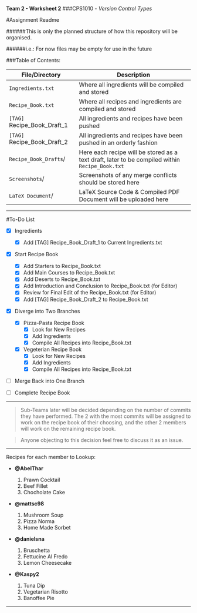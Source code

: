 **Team 2 - Worksheet 2**
###CPS1010 - *Version Control Types*

#Assignment Readme

######This is only the planned structure of how this repository will be organised. 

######i.e.: For now files may be empty for use in the future

###Table of Contents:

File/Directory | Description
------------ | -------------
`Ingredients.txt` | Where all ingredients will be compiled and stored
`Recipe_Book.txt` | Where all recipes and ingredients are compiled and stored
`[TAG]` Recipe_Book_Draft_1 | All ingredients and recipes have been pushed
`[TAG]` Recipe_Book_Draft_2 | All ingredients and recipes have been pushed in an orderly fashion
`Recipe_Book_Drafts`/ | Here each recipe will be stored as a text draft, later to be compiled within `Recipe_Book.txt`
`Screenshots`/ | Screenshots of any merge conflicts should be stored here
`LaTeX Document`/ | LaTeX Source Code & Compiled PDF Document will be uploaded here
---

#To-Do List
- [x] Ingredients
	- [x] Add [TAG] Recipe_Book_Draft_1 to Current Ingredients.txt
- [x] Start Recipe Book
	- [x]  Add Starters to Recipe_Book.txt
	- [x] Add Main Courses to Recipe_Book.txt
	- [x] Add Deserts to Recipe_Book.txt
	- [x] Add Introduction and Conclusion to Recipe_Book.txt (for Editor)
	- [x] Review for Final Edit of the Recipe_Book.txt (for Editor)
	- [x] Add [TAG] Recipe_Book_Draft_2 to Recipe_Book.txt
- [x] Diverge into Two Branches
	- [x] Pizza-Pasta Recipe Book
		- [x] Look for New Recipes
		- [x] Add Ingredients 
		- [x] Compile All Recipes into Recipe_Book.txt
	- [x] Vegeterian Recipe Book
		- [x] Look for New Recipes
		- [x] Add Ingredients
		- [x] Compile All Recipes into Recipe_Book.txt
- [ ] Merge Back into One Branch

- [ ] Complete Recipe Book

---

> Sub-Teams later will be decided depending on the number of commits they have performed. The 2 with the most commits will be assigned to work on the recipe book of their choosing, and the other 2 members will work on the remaining recipe book.

> Anyone objecting to this decision feel free to discuss it as an issue.
	
---

Recipes for each member to Lookup:

* **@AbelThar**
	1.	Prawn Cocktail
	2.	Beef Fillet
	3.	Chocholate Cake

* **@mattsc98**
	1.	Mushroom Soup
	2.	Pizza Norma
	3.	Home Made Sorbet

* **@danielsna**
	1.	Bruschetta
	2.	Fettucine Al Fredo
	3.	Lemon Cheesecake

* **@Kaspy2**
	1.	Tuna Dip
	2.	Vegetarian Risotto
	3.	Banoffee Pie

-------------------------------------------------------------------------
